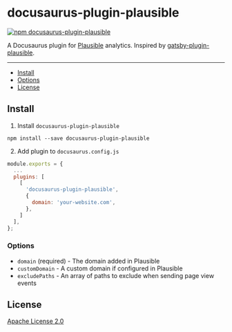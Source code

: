 # docusaurus-plugin-plausible

<a href="https://www.npmjs.com/package/docusaurus-plugin-plausible"><img alt="npm docusaurus-plugin-plausible" src="https://img.shields.io/npm/v/docusaurus-plugin-plausible"/></a>

A Docusaurus plugin for [Plausible](https://plausible.io/) analytics. Inspired by [gatsby-plugin-plausible](https://github.com/Aquilio/gatsby-plugin-plausible).

---

- [Install](#install)
- [Options](#options)
- [License](#license)

## Install

1. Install `docusaurus-plugin-plausible`

  `npm install --save docusaurus-plugin-plausible`

2. Add plugin to `docusaurus.config.js`

  ```javascript
  module.exports = {
    ...
    plugins: [
      [
        'docusaurus-plugin-plausible',
        {
          domain: 'your-website.com',
        },
      ]
    ],
  };
  ```

### Options

 * `domain` (required) - The domain added in Plausible
 * `customDomain` - A custom domain if configured in Plausible
 * `excludePaths` - An array of paths to exclude when sending page view events

## License

[Apache License 2.0](https://choosealicense.com/licenses/apache-2.0/)
